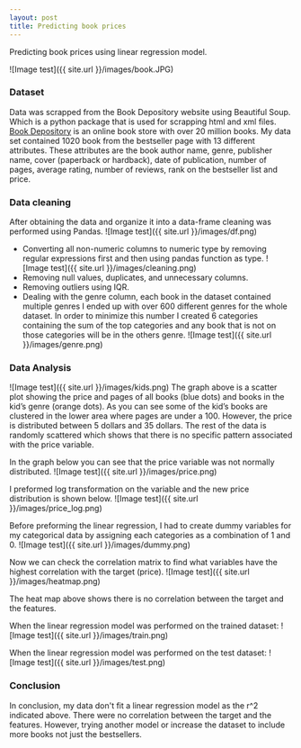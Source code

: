 ```yaml
---
layout: post
title: Predicting book prices
---
```


Predicting book prices using linear regression model.

![Image test]({{ site.url }}/images/book.JPG)


### Dataset
Data was scrapped from the Book Depository website using Beautiful Soup. Which is a python package that is used for scrapping html and xml files. [Book Depository]({{https://www.bookdepository.com/bestsellers}}) is an online book store with over 20 million books. My data set contained 1020 book from the bestseller page with 13 different attributes. These attributes are the book author name, genre, publisher name, cover (paperback or hardback), date of publication, number of pages, average rating, number of reviews, rank on the bestseller list and price.


### Data cleaning
After obtaining the data and organize it into a data-frame cleaning was performed using Pandas.
![Image test]({{ site.url }}/images/df.png)
*  Converting all non-numeric columns to numeric type by removing regular expressions first and then using pandas function as type.
![Image test]({{ site.url }}/images/cleaning.png)
* Removing null values, duplicates, and unnecessary columns.
* Removing outliers using IQR.
* Dealing with the genre column, each book in the dataset contained multiple genres I ended up with over 600 different genres for the whole dataset. In order to minimize this number I created 6 categories containing the sum of the top categories and any book that is not on those categories will be in the others genre.
![Image test]({{ site.url }}/images/genre.png)


### Data Analysis
![Image test]({{ site.url }}/images/kids.png)
The graph above is a scatter plot showing the price and pages of all books (blue dots) and books in the kid’s genre (orange dots). As you can see some of the kid’s books are clustered in the lower area where pages are under a 100. However, the price is distributed between 5 dollars and 35 dollars. The rest of the data is randomly scattered which shows that there is no specific pattern associated with the price variable.

In the graph below you can see that the price variable was not normally distributed.
![Image test]({{ site.url }}/images/price.png)

I preformed log transformation on the variable and the new price distribution is shown below.
![Image test]({{ site.url }}/images/price_log.png)

Before preforming the linear regression, I had to create dummy variables for my categorical data by assigning each categories as a combination of 1 and 0.
![Image test]({{ site.url }}/images/dummy.png)

Now we can check the correlation matrix to find what variables have the highest correlation with the target (price).
![Image test]({{ site.url }}/images/heatmap.png)

The heat map above shows there is no correlation between the target and the features.

When the linear regression model was performed on the trained dataset:
![Image test]({{ site.url }}/images/train.png)

When the linear regression model was performed on the test dataset:
![Image test]({{ site.url }}/images/test.png)

### Conclusion
In conclusion, my data don't fit a linear regression model as the r^2 indicated above.
There were no correlation between the target and the features. However, trying another model or increase the
dataset to include more books not just the bestsellers.
